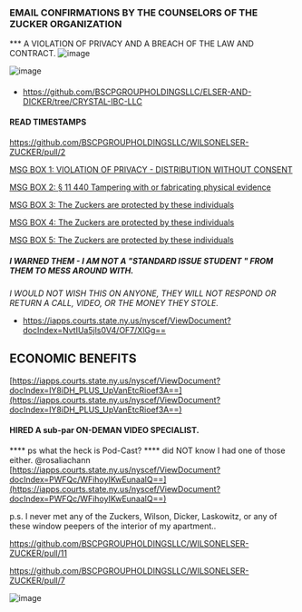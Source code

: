 ### EMAIL CONFIRMATIONS BY THE COUNSELORS OF THE ZUCKER ORGANIZATION
*** A VIOLATION OF PRIVACY AND A BREACH OF THE LAW AND CONTRACT.
![image](https://user-images.githubusercontent.com/70865813/168748861-5b05f977-8c84-4a7f-be24-dd5c5fba38ab.png)

![image](https://user-images.githubusercontent.com/70865813/168748960-577e158c-2860-40f0-a9c1-7699cdd24c25.png)

####
* https://github.com/BSCPGROUPHOLDINGSLLC/ELSER-AND-DICKER/tree/CRYSTAL-IBC-LLC


#### READ TIMESTAMPS

[ https://github.com/BSCPGROUPHOLDINGSLLC/WILSONELSER-ZUCKER/pull/2 ](https://github.com/BSCPGROUPHOLDINGSLLC/WILSONELSER-ZUCKER/pull/2)

[MSG BOX 1: VIOLATION OF PRIVACY - DISTRIBUTION WITHOUT CONSENT](https://github.com/BSCPGROUPHOLDINGSLLC/WILSONELSER-ZUCKER/tree/8980dec84c257bd182522e1a4b9a2d1f4e49bb68)

[MSG BOX 2: § 11 440 Tampering with or fabricating physical evidence](https://github.com/BSCPGROUPHOLDINGSLLC/WILSONELSER-ZUCKER/tree/0d69023191f5a8a25006caf258a50b649da83aa0)

[MSG BOX 3: The Zuckers are protected by these individuals](https://github.com/BSCPGROUPHOLDINGSLLC/WILSONELSER-ZUCKER/pull/4/files)

[MSG BOX 4: The Zuckers are protected by these individuals](https://github.com/BSCPGROUPHOLDINGSLLC/WILSONELSER-ZUCKER/tree/b2d4a6b35876251b8950329408f60822bf5eb5ab)

[MSG BOX 5: The Zuckers are protected by these individuals](https://github.com/BSCPGROUPHOLDINGSLLC/WILSONELSER-ZUCKER/commit/b12092aa7c05109fc7f7b616c91e66f98e296098)

##### I WARNED THEM - I AM NOT A "STANDARD ISSUE STUDENT " FROM THEM TO MESS AROUND WITH.
<em>I WOULD NOT WISH THIS ON ANYONE, THEY WILL NOT RESPOND OR RETURN A CALL, VIDEO, OR THE MONEY THEY STOLE.</em>
* https://iapps.courts.state.ny.us/nyscef/ViewDocument?docIndex=NvtIUa5jls0V4/OF7/XlGg==



## ECONOMIC BENEFITS
[https://iapps.courts.state.ny.us/nyscef/ViewDocument?docIndex=IY8iDH_PLUS_UpVanEtcRioef3A==](https://iapps.courts.state.ny.us/nyscef/ViewDocument?docIndex=IY8iDH_PLUS_UpVanEtcRioef3A==)

#### HIRED A sub-par ON-DEMAN VIDEO SPECIALIST.
**** ps what the heck is Pod-Cast?
**** did NOT know I had one of those either.
@rosaliachann
[https://iapps.courts.state.ny.us/nyscef/ViewDocument?docIndex=PWFQc/WFihoyIKwEunaalQ==](https://iapps.courts.state.ny.us/nyscef/ViewDocument?docIndex=PWFQc/WFihoyIKwEunaalQ==)


p.s.     I never met any of the Zuckers, Wilson, Dicker, Laskowitz, or any of these window peepers of the interior of my apartment..


https://github.com/BSCPGROUPHOLDINGSLLC/WILSONELSER-ZUCKER/pull/11


https://github.com/BSCPGROUPHOLDINGSLLC/WILSONELSER-ZUCKER/pull/7

![image](https://user-images.githubusercontent.com/70865813/169582929-e13191c1-8063-479c-8242-229c6a077c7f.png)
